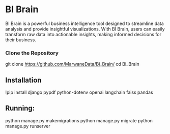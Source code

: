 # BI Brain
BI Brain is a powerful business intelligence tool designed to streamline data analysis and provide insightful visualizations. With BI Brain, users can easily transform raw data into actionable insights, making informed decisions for their business.



### Clone the Repository
git clone https://github.com/MarwaneData/Bi_Brain/
cd Bi_Brain

## Installation
!pip install django pypdf python-dotenv openai langchain faiss pandas

## Running:
python manage.py makemigrations
python manage.py migrate
python manage.py runserver
